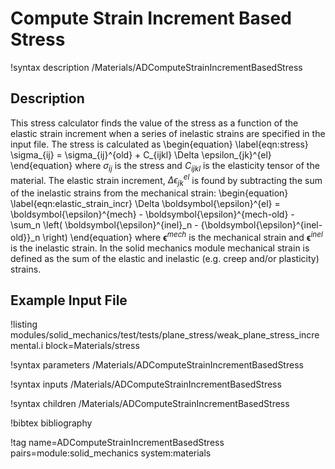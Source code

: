 # Compute Strain Increment Based Stress

!syntax description /Materials/ADComputeStrainIncrementBasedStress

## Description

This stress calculator finds the value of the stress as a function of the elastic
strain increment when a series of inelastic strains are specified in the input file.
The stress is calculated as
\begin{equation}
  \label{eqn:stress}
  \sigma_{ij} = \sigma_{ij}^{old} + C_{ijkl} \Delta \epsilon_{jk}^{el}
\end{equation}
where $\sigma_{ij}$ is the stress and $C_{ijkl}$ is the elasticity tensor of the
material.
The elastic strain increment, $\Delta \epsilon_{jk}^{el}$ is found by subtracting
the sum of the inelastic strains from the mechanical strain:
\begin{equation}
  \label{eqn:elastic_strain_incr}
  \Delta \boldsymbol{\epsilon}^{el} = \boldsymbol{\epsilon}^{mech} - \boldsymbol{\epsilon}^{mech-old}
      - \sum_n \left( \boldsymbol{\epsilon}^{inel}_n - {\boldsymbol{\epsilon}^{inel-old}}_n \right)
\end{equation}
where $\boldsymbol{\epsilon}^{mech}$ is the mechanical strain and
$\boldsymbol{\epsilon}^{inel}$ is the inelastic strain.
In the solid mechanics module mechanical strain is defined as the sum of the
elastic and inelastic (e.g. creep and/or plasticity) strains.

## Example Input File

!listing modules/solid_mechanics/test/tests/plane_stress/weak_plane_stress_incremental.i block=Materials/stress

!syntax parameters /Materials/ADComputeStrainIncrementBasedStress

!syntax inputs /Materials/ADComputeStrainIncrementBasedStress

!syntax children /Materials/ADComputeStrainIncrementBasedStress

!bibtex bibliography

!tag name=ADComputeStrainIncrementBasedStress pairs=module:solid_mechanics system:materials
